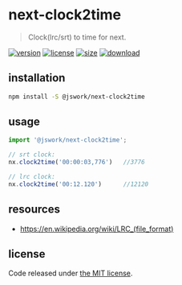 # next-clock2time
> Clock(lrc/srt) to time for next.

[![version][version-image]][version-url]
[![license][license-image]][license-url]
[![size][size-image]][size-url]
[![download][download-image]][download-url]

## installation
```bash
npm install -S @jswork/next-clock2time
```

## usage
```js
import '@jswork/next-clock2time';

// srt clock:
nx.clock2time('00:00:03,776')   //3776

// lrc clock:
nx.clock2time('00:12.120')      //12120
```

## resources
- https://en.wikipedia.org/wiki/LRC_(file_format)

## license
Code released under [the MIT license](https://github.com/afeiship/next-clock2time/blob/master/LICENSE.txt).

[version-image]: https://img.shields.io/npm/v/@jswork/next-clock2time
[version-url]: https://npmjs.org/package/@jswork/next-clock2time

[license-image]: https://img.shields.io/npm/l/@jswork/next-clock2time
[license-url]: https://github.com/afeiship/next-clock2time/blob/master/LICENSE.txt

[size-image]: https://img.shields.io/bundlephobia/minzip/@jswork/next-clock2time
[size-url]: https://github.com/afeiship/next-clock2time/blob/master/dist/next-clock2time.min.js

[download-image]: https://img.shields.io/npm/dm/@jswork/next-clock2time
[download-url]: https://www.npmjs.com/package/@jswork/next-clock2time

